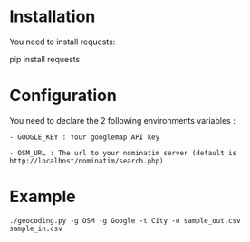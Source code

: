 Installation
============

You need to install requests:

pip install requests

Configuration
=============

You need to declare the 2 following environments variables :

    - GOOGLE_KEY : Your googlemap API key

    - OSM_URL : The url to your nominatim server (default is http://localhost/nominatim/search.php)


Example
=======

    ./geocoding.py -g OSM -g Google -t City -o sample_out.csv sample_in.csv 
